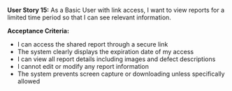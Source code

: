 **User Story 15:** As a Basic User with link access, I want to view reports for a limited time period so that I can see relevant information. 

**Acceptance Criteria:** 

- I can access the shared report through a secure link 
- The system clearly displays the expiration date of my access 
- I can view all report details including images and defect descriptions 
- I cannot edit or modify any report information 
- The system prevents screen capture or downloading unless specifically allowed 

